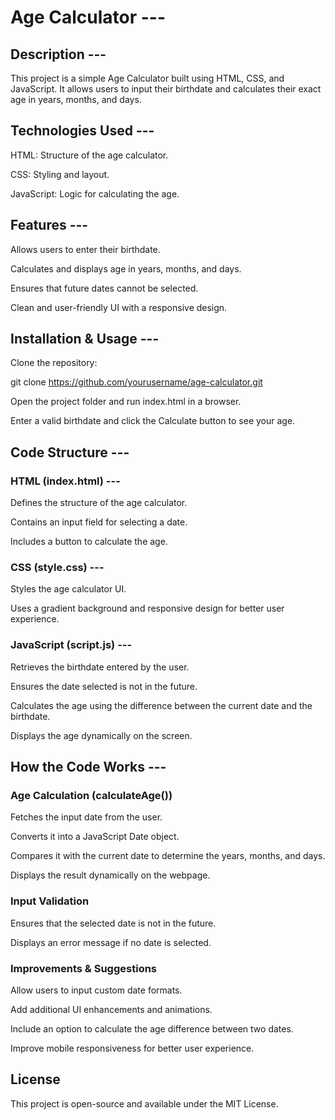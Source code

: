 # Age Calculator --- 

## Description ---

This project is a simple Age Calculator built using HTML, CSS, and JavaScript. It allows users to input their birthdate and calculates their exact age in years, months, and days.

## Technologies Used ---

HTML: Structure of the age calculator.

CSS: Styling and layout.

JavaScript: Logic for calculating the age.

## Features ---

Allows users to enter their birthdate.

Calculates and displays age in years, months, and days.

Ensures that future dates cannot be selected.

Clean and user-friendly UI with a responsive design.

## Installation & Usage ---

Clone the repository:

git clone https://github.com/yourusername/age-calculator.git

Open the project folder and run index.html in a browser.

Enter a valid birthdate and click the Calculate button to see your age.

## Code Structure ---

### HTML (index.html) --- 

Defines the structure of the age calculator.

Contains an input field for selecting a date.

Includes a button to calculate the age.

### CSS (style.css) ---

Styles the age calculator UI.

Uses a gradient background and responsive design for better user experience.

### JavaScript (script.js) ---

Retrieves the birthdate entered by the user.

Ensures the date selected is not in the future.

Calculates the age using the difference between the current date and the birthdate.

Displays the age dynamically on the screen.

## How the Code Works ---

### Age Calculation (calculateAge())

Fetches the input date from the user.

Converts it into a JavaScript Date object.

Compares it with the current date to determine the years, months, and days.

Displays the result dynamically on the webpage.

### Input Validation

Ensures that the selected date is not in the future.

Displays an error message if no date is selected.

### Improvements & Suggestions

Allow users to input custom date formats.

Add additional UI enhancements and animations.

Include an option to calculate the age difference between two dates.

Improve mobile responsiveness for better user experience.

## License

This project is open-source and available under the MIT License.